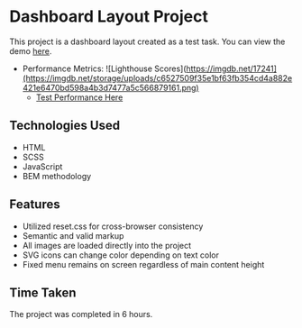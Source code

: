 # Dashboard Layout Project

This project is a dashboard layout created as a test task. You can view the demo [here](https://h-amster.github.io/dashboard-layout/).

- Performance Metrics:
    ![Lighthouse Scores](https://imgdb.net/17241](https://imgdb.net/storage/uploads/c6527509f35e1bf63fb354cd4a882e421e6470bd598a4b3d7477a5c566879161.png)
    - [Test Performance Here](https://pagespeed.web.dev/analysis/https-h-amster-github-io-dashboard-layout/81p7tvv609?form_factor=desktop)

## Technologies Used
- HTML
- SCSS
- JavaScript
- BEM methodology

## Features
- Utilized reset.css for cross-browser consistency
- Semantic and valid markup
- All images are loaded directly into the project
- SVG icons can change color depending on text color
- Fixed menu remains on screen regardless of main content height

## Time Taken
The project was completed in 6 hours.
